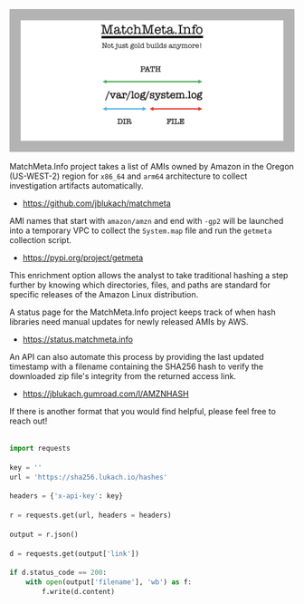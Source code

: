 ![MatchMeta.Info](MMI.PNG)

MatchMeta.Info project takes a list of AMIs owned by Amazon in the Oregon (US-WEST-2) region for ```x86_64``` and ```arm64``` architecture to collect investigation artifacts automatically.

 - https://github.com/jblukach/matchmeta

AMI names that start with ```amazon/amzn``` and end with ```-gp2``` will be launched into a temporary VPC to collect the ```System.map``` file and run the ```getmeta``` collection script.

 - https://pypi.org/project/getmeta

This enrichment option allows the analyst to take traditional hashing a step further by knowing which directories, files, and paths are standard for specific releases of the Amazon Linux distribution.

A status page for the MatchMeta.Info project keeps track of when hash libraries need manual updates for newly released AMIs by AWS.

 - https://status.matchmeta.info

An API can also automate this process by providing the last updated timestamp with a filename containing the SHA256 hash to verify the downloaded zip file's integrity from the returned access link.

 - https://jblukach.gumroad.com/l/AMZNHASH

If there is another format that you would find helpful, please feel free to reach out!

```python

import requests

key = ''
url = 'https://sha256.lukach.io/hashes'

headers = {'x-api-key': key}

r = requests.get(url, headers = headers)

output = r.json()

d = requests.get(output['link'])

if d.status_code == 200:
    with open(output['filename'], 'wb') as f:
        f.write(d.content)

```
